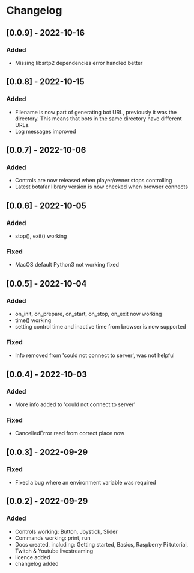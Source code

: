 # Changelog

## [0.0.9] - 2022-10-16

### Added

- Missing libsrtp2 dependencies error handled better

## [0.0.8] - 2022-10-15

### Added

- Filename is now part of generating bot URL, previously it was the directory. This means that bots in the same directory have different URLs.
- Log messages improved

## [0.0.7] - 2022-10-06

### Added

- Controls are now released when player/owner stops controlling
- Latest botafar library version is now checked when browser connects

## [0.0.6] - 2022-10-05

### Added

- stop(), exit() working

### Fixed

- MacOS default Python3 not working fixed

## [0.0.5] - 2022-10-04

### Added

- on_init, on_prepare, on_start, on_stop, on_exit now working
- time() working
- setting control time and inactive time from browser is now supported

### Fixed

- Info removed from 'could not connect to server', was not helpful

## [0.0.4] - 2022-10-03

### Added

- More info added to 'could not connect to server'

### Fixed

- CancelledError read from correct place now

## [0.0.3] - 2022-09-29

### Fixed

- Fixed a bug where an environment variable was required

## [0.0.2] - 2022-09-29

### Added

- Controls working: Button, Joystick, Slider
- Commands working: print, run
- Docs created, including: Getting started, Basics, Raspberry Pi tutorial, Twitch & Youtube livestreaming
- licence added
- changelog added
